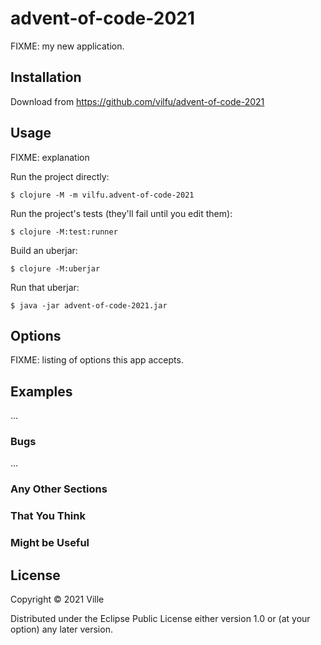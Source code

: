 # advent-of-code-2021

FIXME: my new application.

## Installation

Download from https://github.com/vilfu/advent-of-code-2021

## Usage

FIXME: explanation

Run the project directly:

    $ clojure -M -m vilfu.advent-of-code-2021

Run the project's tests (they'll fail until you edit them):

    $ clojure -M:test:runner

Build an uberjar:

    $ clojure -M:uberjar

Run that uberjar:

    $ java -jar advent-of-code-2021.jar

## Options

FIXME: listing of options this app accepts.

## Examples

...

### Bugs

...

### Any Other Sections
### That You Think
### Might be Useful

## License

Copyright © 2021 Ville

Distributed under the Eclipse Public License either version 1.0 or (at
your option) any later version.

